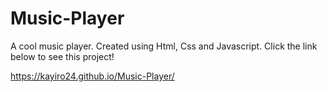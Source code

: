 # Music-Player
A cool music player. Created using Html, Css and Javascript.
Click the link below to see this project!

https://kayiro24.github.io/Music-Player/
